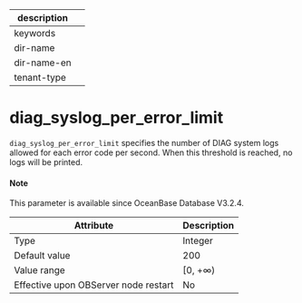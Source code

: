 |description||
|---|---|
|keywords||
|dir-name||
|dir-name-en||
|tenant-type||

# diag_syslog_per_error_limit

`diag_syslog_per_error_limit` specifies the number of DIAG system logs allowed for each error code per second. When this threshold is reached, no logs will be printed. 

<main id="notice" type='explain'>

  <h4>Note</h4>

  <p>This parameter is available since OceanBase Database V3.2.4. </p>

</main>

| **Attribute** | **Description** |
| --- | --- |
| Type | Integer |
| Default value | 200 |
| Value range | \[0, +∞) |
| Effective upon OBServer node restart | No |
